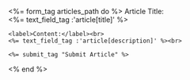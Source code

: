 <%= form_tag articles_path do %>
    <label>Article Title:</label><br>
    <%= text_field_tag :'article[title]' %><br>
   
    <label>Content:</label><br>
    <%= text_field_tag :'article[description]' %><br>
   
    <%= submit_tag "Submit Article" %>
<% end %>